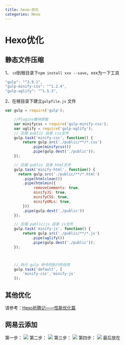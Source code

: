 ```yaml
---
title: hexo-优化
categories: Hexo
---
```

# Hexo优化
## 静态文件压缩
1、 `cd`到根目录下`npm install xxx --save`，xxx为一下工具
``` js
"gulp": "^3.9.1",
"gulp-minify-css": "^1.2.4",
"gulp-uglify": "^1.5.3",
```
2、在根目录下建立`gulpfile.js` 文件
``` js
var gulp = require('gulp');

    //Plugins模块获取
    var minifycss = require('gulp-minify-css');
    var uglify = require('gulp-uglify');
    // 压缩 public 目录 css文件
    gulp.task('minify-css', function() {
        return gulp.src('./public/**/*.css')
            .pipe(minifycss())
            .pipe(gulp.dest('./public'));
    });

    // 压缩 public 目录 html文件
    gulp.task('minify-html', function() {
      return gulp.src('./public/**/*.html')
        .pipe(htmlclean())
        .pipe(htmlmin({
             removeComments: true,
             minifyJS: true,
             minifyCSS: true,
             minifyURLs: true,
        }))
        .pipe(gulp.dest('./public'))
    });

    // 压缩 public/js 目录 js文件
    gulp.task('minify-js', function() {
        return gulp.src('./public/**/*.js')
            .pipe(uglify())
            .pipe(gulp.dest('./public'));
    });



    // 执行 gulp 命令时执行的任务
    gulp.task('default', [
        'minify-css','minify-js'
    ]);
```
## 其他优化
请参考：[Hexo折腾记——性能优化篇](https://yq.aliyun.com/articles/8608)

## 网易云添加
第一步：
![](hexo-优化/1.png)
第二步：
![](hexo-优化/2.png)
第三步：
 ![](hexo-优化/3.png)
第四步：
![](hexo-优化/4.png)
最后放在